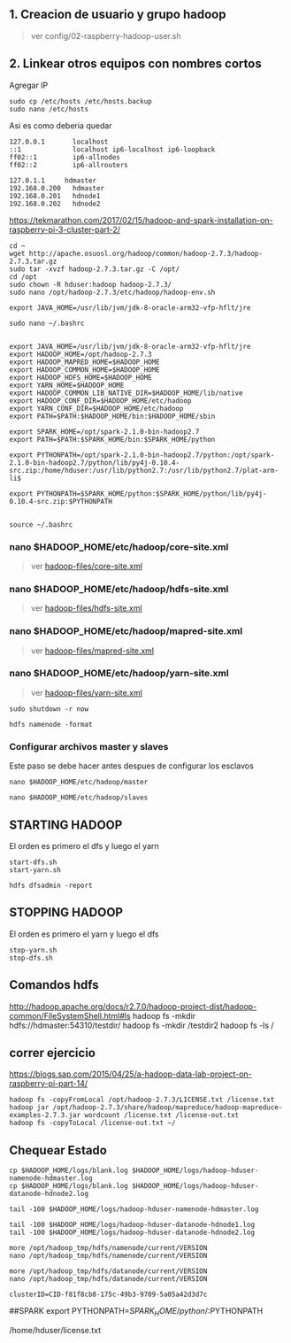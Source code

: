 ## 1. Creacion de usuario y grupo hadoop
>ver config/02-raspberry-hadoop-user.sh


## 2. Linkear otros equipos con nombres cortos
Agregar IP
```
sudo cp /etc/hosts /etc/hosts.backup
sudo nano /etc/hosts
```
Asi es como deberia quedar
```
127.0.0.1       localhost
::1             localhost ip6-localhost ip6-loopback
ff02::1         ip6-allnodes
ff02::2         ip6-allrouters

127.0.1.1     hdmaster
192.168.0.200   hdmaster
192.168.0.201   hdnode1
192.168.0.202   hdnode2
```

https://tekmarathon.com/2017/02/15/hadoop-and-spark-installation-on-raspberry-pi-3-cluster-part-2/

```
cd ~
wget http://apache.osuosl.org/hadoop/common/hadoop-2.7.3/hadoop-2.7.3.tar.gz
sudo tar -xvzf hadoop-2.7.3.tar.gz -C /opt/
cd /opt
sudo chown -R hduser:hadoop hadoop-2.7.3/
sudo nano /opt/hadoop-2.7.3/etc/hadoop/hadoop-env.sh

export JAVA_HOME=/usr/lib/jvm/jdk-8-oracle-arm32-vfp-hflt/jre
```

```
sudo nano ~/.bashrc


export JAVA_HOME=/usr/lib/jvm/jdk-8-oracle-arm32-vfp-hflt/jre
export HADOOP_HOME=/opt/hadoop-2.7.3
export HADOOP_MAPRED_HOME=$HADOOP_HOME
export HADOOP_COMMON_HOME=$HADOOP_HOME
export HADOOP_HDFS_HOME=$HADOOP_HOME
export YARN_HOME=$HADOOP_HOME
export HADOOP_COMMON_LIB_NATIVE_DIR=$HADOOP_HOME/lib/native
export HADOOP_CONF_DIR=$HADOOP_HOME/etc/hadoop
export YARN_CONF_DIR=$HADOOP_HOME/etc/hadoop
export PATH=$PATH:$HADOOP_HOME/bin:$HADOOP_HOME/sbin

export SPARK_HOME=/opt/spark-2.1.0-bin-hadoop2.7
export PATH=$PATH:$SPARK_HOME/bin:$SPARK_HOME/python

export PYTHONPATH=/opt/spark-2.1.0-bin-hadoop2.7/python:/opt/spark-2.1.0-bin-hadoop2.7/python/lib/py4j-0.10.4-src.zip:/home/hduser:/usr/lib/python2.7:/usr/lib/python2.7/plat-arm-li$

export PYTHONPATH=$SPARK_HOME/python:$SPARK_HOME/python/lib/py4j-0.10.4-src.zip:$PYTHONPATH


source ~/.bashrc
```


### nano $HADOOP_HOME/etc/hadoop/core-site.xml
>ver [hadoop-files/core-site.xml](hadoop-files/core-site.xml)

### nano $HADOOP_HOME/etc/hadoop/hdfs-site.xml
>ver [hadoop-files/hdfs-site.xml](hadoop-files/hdfs-site.xml)

### nano $HADOOP_HOME/etc/hadoop/mapred-site.xml
>ver [hadoop-files/mapred-site.xml](hadoop-files/mapred-site.xml)

### nano $HADOOP_HOME/etc/hadoop/yarn-site.xml
>ver [hadoop-files/yarn-site.xml](hadoop-files/yarn-site.xml)

```
sudo shutdown -r now
```

```
hdfs namenode -format
```

### Configurar archivos master y slaves
Este paso se debe hacer antes despues de configurar los esclavos

```
nano $HADOOP_HOME/etc/hadoop/master

nano $HADOOP_HOME/etc/hadoop/slaves
```


## STARTING HADOOP
El orden es primero el dfs y luego el yarn
```
start-dfs.sh  
start-yarn.sh

hdfs dfsadmin -report
```


## STOPPING HADOOP
El orden es primero el yarn y luego el dfs
```
stop-yarn.sh  
stop-dfs.sh  
```

## Comandos hdfs
http://hadoop.apache.org/docs/r2.7.0/hadoop-project-dist/hadoop-common/FileSystemShell.html#ls
hadoop fs -mkdir hdfs://hdmaster:54310/testdir/
hadoop fs -mkdir /testdir2
hadoop fs -ls /


## correr ejercicio
https://blogs.sap.com/2015/04/25/a-hadoop-data-lab-project-on-raspberry-pi-part-14/
```
hadoop fs -copyFromLocal /opt/hadoop-2.7.3/LICENSE.txt /license.txt
hadoop jar /opt/hadoop-2.7.3/share/hadoop/mapreduce/hadoop-mapreduce-examples-2.7.3.jar wordcount /license.txt /license-out.txt
hadoop fs -copyToLocal /license-out.txt ~/
```

## Chequear Estado
```
cp $HADOOP_HOME/logs/blank.log $HADOOP_HOME/logs/hadoop-hduser-namenode-hdmaster.log
cp $HADOOP_HOME/logs/blank.log $HADOOP_HOME/logs/hadoop-hduser-datanode-hdnode2.log

tail -100 $HADOOP_HOME/logs/hadoop-hduser-namenode-hdmaster.log

tail -100 $HADOOP_HOME/logs/hadoop-hduser-datanode-hdnode1.log
tail -100 $HADOOP_HOME/logs/hadoop-hduser-datanode-hdnode2.log

more /opt/hadoop_tmp/hdfs/namenode/current/VERSION
nano /opt/hadoop_tmp/hdfs/namenode/current/VERSION

more /opt/hadoop_tmp/hdfs/datanode/current/VERSION
nano /opt/hadoop_tmp/hdfs/datanode/current/VERSION

clusterID=CID-f81f8cb8-175c-49b3-9709-5a05a42d3d7c
```


##SPARK
export PYTHONPATH=$SPARK_HOME/python/:$PYTHONPATH

/home/hduser/license.txt
